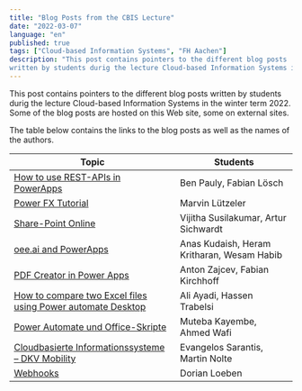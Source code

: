 ```yaml
---
title: "Blog Posts from the CBIS Lecture"
date: "2022-03-07"
language: "en"
published: true
tags: ["Cloud-based Information Systems", "FH Aachen"]
description: "This post contains pointers to the different blog posts 
written by students durig the lecture Cloud-based Information Systems in the winter term 2022."
---
```


This post contains pointers to the different blog posts
written by students durig the lecture Cloud-based Information Systems in the winter term 2022.
Some of the blog posts are hosted on this Web site, some on external sites.

The table below contains the links to the blog posts as well as the names of the authors.

| Topic                                                                                                                                                         | Students                                   |
| ------------------------------------------------------------------------------------------------------------------------------------------------------------- | ------------------------------------------ |
| [How to use REST-APIs in PowerApps](https://powerusers.microsoft.com/t5/Power-Platform-Integrations/Tutorial-How-to-use-a-REST-API-in-Power-Apps/m-p/2003174) | Ben Pauly, Fabian Lösch                    |
| [Power FX Tutorial](https://youtu.be/Vwg97jsvcwU)                                                                                                             | Marvin Lützeler                            |
| [Share-Point Online](/teaching/lectures/2022/winter_term/cbis/sharepoint_online)                                                                              | Vijitha Susilakumar, Artur Sichwardt       |
| [oee.ai and PowerApps](/teaching/lectures/2022/winter_term/cbis/oeeai_powerapps)                                                                                                                | Anas Kudaish, Heram Kritharan, Wesam Habib |
| [PDF Creator in Power Apps](/teaching/lectures/2022/winter_term/cbis/pdf_creator)                                                                                                               | Anton Zajcev, Fabian Kirchhoff             |
| [How to compare two Excel files using Power automate Desktop](/teaching/lectures/2022/winter_term/cbis/compare_excel)                                                                           | Ali Ayadi, Hassen Trabelsi                 |
| [Power Automate und Office-Skripte](/teaching/lectures/2022/winter_term/cbis/office_script)                                                                                                     | Muteba Kayembe, Ahmed Wafi                 |
| [Cloudbasierte Informationssysteme – DKV Mobility](https://techcommunity.microsoft.com/t5/excel/cloudbasierte-informationssysteme-dkv-mobility/m-p/3754017)   | Evangelos Sarantis, Martin Nolte           |
| [Webhooks](/teaching/lectures/2022/winter_term/cbis/webhooks)                                                                                                                                   | Dorian Loeben                              |
